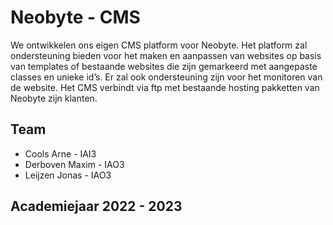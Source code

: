 # Neobyte - CMS  
We ontwikkelen ons eigen CMS platform voor Neobyte. Het platform zal ondersteuning bieden voor het maken en aanpassen van websites op basis van templates of bestaande websites die zijn gemarkeerd met aangepaste classes en unieke id’s. Er zal ook ondersteuning zijn voor het monitoren van de website. Het CMS verbindt via ftp met bestaande hosting pakketten van Neobyte zijn klanten.

## Team
* Cools Arne - IAI3
* Derboven Maxim - IAO3
* Leijzen Jonas - IAO3

## Academiejaar 2022 - 2023
